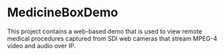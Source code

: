 # MedicineBoxDemo
This project contains a web-based demo that is used to view remote medical procedures captured from SDI web cameras that stream MPEG-4 video and audio over IP.
